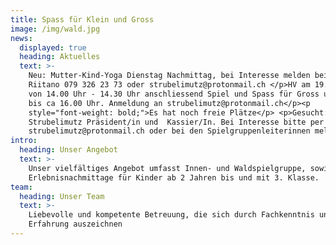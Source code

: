 ```yaml
---
title: Spass für Klein und Gross
image: /img/wald.jpg
news:
  displayed: true
  heading: Aktuelles
  text: >-
    Neu: Mutter-Kind-Yoga Dienstag Nachmittag, bei Interesse melden bei Gina
    Riitano 079 326 23 73 oder strubelimutz@protonmail.ch </p>HV am 19.09.2021
    von 14.00 Uhr - 14.30 Uhr anschliessend Spiel und Spass für Gross und Klein
    bis ca 16.00 Uhr. Anmeldung an strubelimutz@protonmail.ch</p><p
    style="font-weight: bold;">Es hat noch freie Plätze</p> <p>Gesucht:
    Strubelimutz Präsident/in und  Kassier/In. Bei Interesse bitte per E-Mail an
    strubelimutz@protonmail.ch oder bei den Spielgruppenleiterinnen melden</p>
intro:
  heading: Unser Angebot
  text: >-
    Unser vielfältiges Angebot umfasst Innen- und Waldspielgruppe, sowie
    Erlebnisnachmittage für Kinder ab 2 Jahren bis und mit 3. Klasse.
team:
  heading: Unser Team
  text: >-
    Liebevolle und kompetente Betreuung, die sich durch Fachkenntnis und
    Erfahrung auszeichnen
---
```


